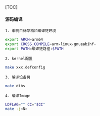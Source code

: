 [TOC]

#### 源码编译
	1. 申明目标架构和编译链环境

```bash
export ARCH=arm64
export CROSS_COMPILE=arm-linux-gnueabihf-
export PATH=编译链路径:$PATH
```

	2. kernel配置
```bash
make xxx.defconfig
```

	3. 编译设备树
```bash
make dtbs
```

	4. 编译Image
```bash
LDFLAG="" CC="$CC"
make -j<N>
```

